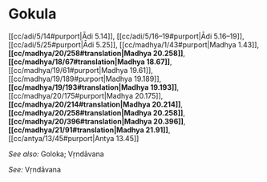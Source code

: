 # Gokula

[[cc/adi/5/14#purport|Ādi 5.14]], [[cc/adi/5/16–19#purport|Ādi 5.16–19]], [[cc/adi/5/25#purport|Ādi 5.25]], [[cc/madhya/1/43#purport|Madhya 1.43]], **[[cc/madhya/20/258#translation|Madhya 20.258]]**, **[[cc/madhya/18/67#translation|Madhya 18.67]]**, [[cc/madhya/19/61#purport|Madhya 19.61]], [[cc/madhya/19/189#purport|Madhya 19.189]], **[[cc/madhya/19/193#translation|Madhya 19.193]]**, [[cc/madhya/20/175#purport|Madhya 20.175]], **[[cc/madhya/20/214#translation|Madhya 20.214]]**, **[[cc/madhya/20/258#translation|Madhya 20.258]]**, **[[cc/madhya/20/396#translation|Madhya 20.396]]**, **[[cc/madhya/21/91#translation|Madhya 21.91]]**, [[cc/antya/13/45#purport|Antya 13.45]]


*See also:* Goloka; Vṛndāvana

*See:* Vṛndāvana
